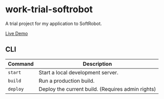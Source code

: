 # work-trial-softrobot

A trial project for my application to SoftRobot.

[Live Demo](https://glinkis.github.io/work-trial-softrobot/)

## CLI

| Command  | Description                                       |
| -------- | ------------------------------------------------- |
| `start`  | Start a local development server.                 |
| `build`  | Run a production build.                           |
| `deploy` | Deploy the current build. (Requires admin rights) |
